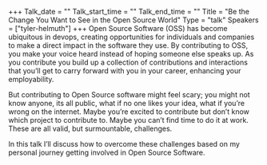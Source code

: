 +++
Talk_date = ""
Talk_start_time = ""
Talk_end_time = ""
Title = "Be the Change You Want to See in the Open Source World"
Type = "talk"
Speakers = ["tyler-helmuth"]
+++
Open Source Software (OSS) has become ubiquitous in devops, creating opportunities for individuals and companies to make a direct impact in the software they use. By contributing to OSS, you make your voice heard instead of hoping someone else speaks up. As you contribute you build up a collection of contributions and interactions that you’ll get to carry forward with you in your career, enhancing your employability.

But contributing to Open Source software might feel scary; you might not know anyone, its all public, what if no one likes your idea, what if you’re wrong on the internet. Maybe you’re excited to contribute but don’t know which project to contribute to. Maybe you can’t find time to do it at work. These are all valid, but surmountable, challenges.

In this talk I’ll discuss how to overcome these challenges based on my personal journey getting involved in Open Source Software.

